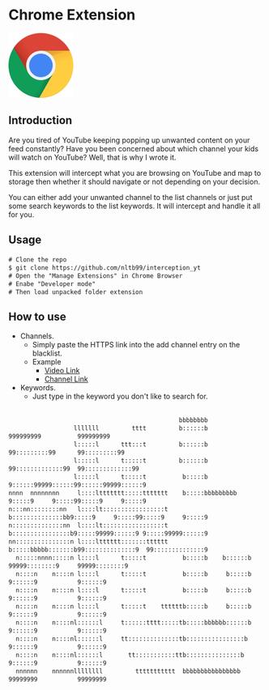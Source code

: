 # Chrome Extension

[![Chrome](imgs/chrome.png "Chrome")]()

## Introduction

Are you tired of YouTube keeping popping up unwanted content on your feed constantly? Have you been concerned about which channel your kids will watch on YouTube? Well, that is why I wrote it. 

This extension will intercept what you are browsing on YouTube and map to storage then whether it should navigate or not depending on your decision.

You can either add your unwanted channel to the list channels or just put some search keywords to the list keywords. It will intercept and handle it all for you.

## Usage
```console 
# Clone the repo
$ git clone https://github.com/nltb99/interception_yt 
# Open the "Manage Extensions" in Chrome Browser
# Enabe "Developer mode"
# Then load unpacked folder extension 
```

## How to use

- Channels.
    - Simply paste the HTTPS link into the add channel entry on the blacklist.
    - Example
        - [Video Link](https://www.youtube.com/watch?v=r4neGQ-XACQ)  
        - [Channel Link](https://www.youtube.com/channel/UC7g2N5Wq9q4nDORe3x49Ftw) 
- Keywords.
    - Just type in the keyword you don't like to search for.


```console
                                                                                                       
                                               bbbbbbbb                                                
                  lllllll         tttt         b::::::b               999999999          999999999     
                  l:::::l      ttt:::t         b::::::b             99:::::::::99      99:::::::::99   
                  l:::::l      t:::::t         b::::::b           99:::::::::::::99  99:::::::::::::99 
                  l:::::l      t:::::t          b:::::b          9::::::99999::::::99::::::99999::::::9
nnnn  nnnnnnnn     l::::lttttttt:::::ttttttt    b:::::bbbbbbbbb  9:::::9     9:::::99:::::9     9:::::9
n:::nn::::::::nn   l::::lt:::::::::::::::::t    b::::::::::::::bb9:::::9     9:::::99:::::9     9:::::9
n::::::::::::::nn  l::::lt:::::::::::::::::t    b::::::::::::::::b9:::::99999::::::9 9:::::99999::::::9
nn:::::::::::::::n l::::ltttttt:::::::tttttt    b:::::bbbbb:::::::b99::::::::::::::9  99::::::::::::::9
  n:::::nnnn:::::n l::::l      t:::::t          b:::::b    b::::::b  99999::::::::9     99999::::::::9 
  n::::n    n::::n l::::l      t:::::t          b:::::b     b:::::b       9::::::9           9::::::9  
  n::::n    n::::n l::::l      t:::::t          b:::::b     b:::::b      9::::::9           9::::::9   
  n::::n    n::::n l::::l      t:::::t    ttttttb:::::b     b:::::b     9::::::9           9::::::9    
  n::::n    n::::nl::::::l     t::::::tttt:::::tb:::::bbbbbb::::::b    9::::::9           9::::::9     
  n::::n    n::::nl::::::l     tt::::::::::::::tb::::::::::::::::b    9::::::9           9::::::9      
  n::::n    n::::nl::::::l       tt:::::::::::ttb:::::::::::::::b    9::::::9           9::::::9       
  nnnnnn    nnnnnnllllllll         ttttttttttt  bbbbbbbbbbbbbbbb    99999999           99999999        
                                                                                                      
```
                                                                                                        
                                                                                                        
